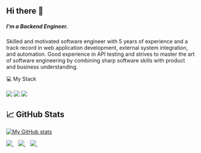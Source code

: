 
<h2> Hi there 👋  </h2>

<h5> 
  I'm a Backend Engineer.
</h5>
<p>
  Skilled and motivated software engineer with 5 years of experience and a track record in web application development, external system integration, and automation. Good experience in API testing and strives to master the art of software engineering by combining sharp software skills with product and business understanding. 
 </p>

<p>
💻 My Stack<br/><br/>
  <img src="https://img.shields.io/badge/JavaScript-323330?style=for-the-badge&logo=javascript&logoColor=F7DF1E" />
  <img src="https://img.shields.io/badge/Python-323330?style=for-the-badge&logo=python&logoColor=f7ca3e" />
  <img src="https://img.shields.io/badge/Django-323330?style=for-the-badge&logo=django&logoColor=092d1f" />
</p>



## 📈 GitHub Stats 

[![My GitHub stats](https://github-readme-stats.vercel.app/api?username=fortunetede)](https://github.com/fortunetede)


<p>
  <a href="https://www.linkedin.com/in/fortunetede/">
    <img src="https://img.shields.io/badge/linkedin-%230077B5.svg?&style=for-the-badge&logo=linkedin&logoColor=white" />
  </a>&nbsp;&nbsp;
  <a href="https://instagram.com/fortunetede">
    <img src="https://img.shields.io/badge/instagram-%23E4405F.svg?&style=for-the-badge&logo=instagram&logoColor=white" />        
  </a>&nbsp;&nbsp;
  <a href="https://twitter.com/_fortunetede">
    <img src="https://img.shields.io/badge/Twitter-1DA1F2?style=for-the-badge&logo=twitter&logoColor=white" />        
  </a>&nbsp;&nbsp;
</p>
